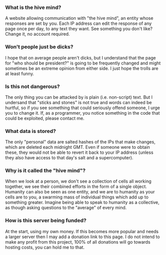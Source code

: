### What is the hive mind?

A website allowing communication with "the hive mind", an entity whose responses are set by you. Each IP address can edit the response of any page once per day, to any text they want. See something you don't like? Change it, no account required.

### Won't people just be dicks?

I hope that on average people aren't dicks, but I understand that the page for "who should be president?" is going to be frequently changed and might sometimes be an extreme opinion from either side. I just hope the trolls are at least funny.

### Is this not dangerous? 

The only thing you can be attacked by is plain (i.e. non-script) text. But I undersand that "sticks and stones" is not true and words can indeed be hurtful, so if you see something that could seriously offend someone, I urge you to change it. If, as a programmer, you notice something in the code that could be exploited, please contact me.

### What data is stored?

The only "personal" data are salted hashes of the IPs that make changes, which are deleted each midnight GMT. Even if someone were to obtain these, they would not be able to revert it back to your IP address (unless they also have access to that day's salt and a supercomputer).

### Why is it called the "hive mind"?

When we look at a person, we don't see a collection of cells all working together, we see their combined efforts in the form of a single object. Humanity can also be seen as one entity, and we are to humanity as your cells are to you, a swarming mass of individual things which add up to something greater. Imagine being able to speak to humanity as a collective, as though asking questions to the "average" of every mind.

### How is this server being funded?

At the start, using my own money. If this becomes more popular and needs a larger server then I may add a donation link to this page. I do not intend to make any profit from this project, 100% of all donations will go towards hosting costs, you can hold me to that.
